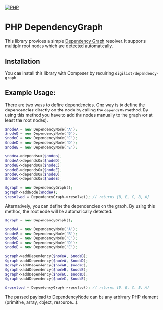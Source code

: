 [![PHP](https://github.com/digilist/dependency-graph/actions/workflows/php.yml/badge.svg)](https://github.com/digilist/dependency-graph/actions/workflows/php.yml)

# PHP DependencyGraph
This library provides a simple [Dependency Graph](http://en.wikipedia.org/wiki/Dependency_graph) resolver. It supports multiple root nodes which are detected automatically.

## Installation
You can install this library with Composer by requiring `digilist/dependency-graph`

## Example Usage:
There are two ways to define dependencies. One way is to define the dependencies directly on the node by calling the `dependsOn` method. By using this method you have to add the nodes manually to the graph (or at least the root nodes).
```php
$nodeA = new DependencyNode('A');
$nodeB = new DependencyNode('B');
$nodeC = new DependencyNode('C');
$nodeD = new DependencyNode('D');
$nodeE = new DependencyNode('E');

$nodeA->dependsOn($nodeB);
$nodeA->dependsOn($nodeD);
$nodeB->dependsOn($nodeC);
$nodeB->dependsOn($nodeE);
$nodeC->dependsOn($nodeD);
$nodeC->dependsOn($nodeE);

$graph = new DependencyGraph();
$graph->addNode($nodeA);
$resolved = DependencyGraph->resolve(); // returns [D, E, C, B, A]
```

Alternatively, you can define the dependencies on the graph. By using this method, the root node will be automatically detected.
```php
$graph = new DependencyGraph();

$nodeA = new DependencyNode('A');
$nodeB = new DependencyNode('B');
$nodeC = new DependencyNode('C');
$nodeD = new DependencyNode('D');
$nodeE = new DependencyNode('E');

$graph->addDependency($nodeA, $nodeB);
$graph->addDependency($nodeA, $nodeD);
$graph->addDependency($nodeB, $nodeC);
$graph->addDependency($nodeB, $nodeE);
$graph->addDependency($nodeC, $nodeD);
$graph->addDependency($nodeC, $nodeE);

$resolved = DependencyGraph->resolve(); // returns [D, E, C, B, A]
```

The passed payload to DependencyNode can be any arbitrary PHP element (primitive, array, object, resource...).
